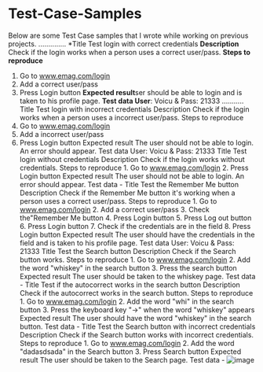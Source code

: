 # Test-Case-Samples
Below are some Test Case samples that I wrote while working on previous projects.
..............
*Title	Test login with correct credentials
**Description**	
Check if the login works when a person uses a correct user/pass.
**Steps to reproduce**	
1. Go to www.emag.com/login
2. Add a correct user/pass
3. Press Login button
**Expected result**ser should be able to login and is taken to his profile page.
**Test data User**: Voicu & Pass: 21333
...........
Title	Test login with incorrect credentials
Description	
Check if the login works when a person uses a incorrect user/pass.
Steps to reproduce	
1. Go to www.emag.com/login
2. Add a incorrect user/pass
3. Press Login button
Expected result	The user should not be able to login. An error should appear.
Test data	User: Voicu & Pass: 21333
Title	Test login without credentials
Description	Check if the login works without credentials.
Steps to reproduce	1. Go to www.emag.com/login
	2. Press Login button
Expected result	The user should not be able to login. An error should appear.
Test data	-
Title	Test the Remember Me button 
Description	Check if the Remember Me button it's working when a person uses a correct user/pass.
Steps to reproduce	1. Go to www.emag.com/login
	2. Add a correct user/pass
	3. Check the"Remember Me button 
	4. Press Login button
	5. Press Log out button
	6. Press Login button
	7. Check if the credentials are in the field
	8. Press Login button
Expected result	The user should have the credentials in the field and is taken to his profile page.
Test data	User: Voicu & Pass: 21333
Title	Test  the Search button 
Description	Check if the Search button works.
Steps to reproduce	1. Go to www.emag.com/login
	2. Add the word "whiskey" in the search button
	3. Press the search button
Expected result	The user should be taken to the whiskey page.
Test data	-
Title	Test if the autocorrect works in the search button
Description	Check if the autocorrect works in the search button.
Steps to reproduce	1. Go to www.emag.com/login
	2. Add the word "whi" in the search button
	3. Press the keyboard  key "->" when the word "whiskey" appears
Expected result	The user should have the word "whiskey" in the search button.
Test data	-
Title	Test the Search button with incorrect credentials 
Description	Check if the Search button works with incorrect credentials.
Steps to reproduce	1. Go to www.emag.com/login
	2. Add the word "dadasdsada" in the Search button
	3. Press Search button
Expected result	The user should be taken to the Search page.
Test data	-
![image](https://user-images.githubusercontent.com/58988246/183147082-6f9e7b65-94aa-4004-816a-2b936a9d5256.png)

